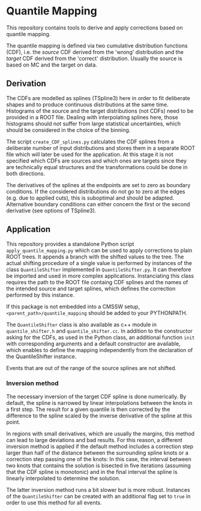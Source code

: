# Quantile Mapping
This repository contains tools to derive and apply corrections based on quantile mapping.

The quantile mapping is defined via two cumulative distribution functions (CDF), i.e. the *source* CDF derived from the 'wrong' distribution and the *target* CDF derived from the 'correct' distribution. Usually the source is based on MC and the target on data.

## Derivation
The CDFs are modelled as splines (TSpline3) here in order to fit deliberate shapes and to produce continuous distributions at the same time. Histograms of the source and the target distributions (not CDFs) need to be provided in a ROOT file. Dealing with interpolating splines here, those histograms should not suffer from large statistical uncertainties, which should be considered in the choice of the binning.

The script `create_CDF_splines.py` calculates the CDF splines from a deliberate number of input distributions and stores them in a separate ROOT file which will later be used for the application. At this stage it is not specified which CDFs are sources and which ones are targets since they are technically equal structures and the transformations could be done in both directions.

The derivatives of the splines at the endpoints are set to zero as boundary conditions. If the considered distributions do not go to zero at the edges (e.g. due to applied cuts), this is suboptimal and should be adapted. Alternative boundary conditions can either concern the first or the second derivative (see options of TSpline3).

## Application
This repository provides a standalone Python script `apply_quantile_mapping.py` which can be used to apply corrections to plain ROOT trees. It appends a branch with the shifted values to the tree. The actual shifting procedure of a single value is performed by instances of the class `QuantileShifter` implemented in `QuantileShifter.py`. It can therefore be imported and used in more complex applications. Instanciating this class requires the path to the ROOT file containg CDF splines and the names of the intended source and target splines, which defines the correction performed by this instance.

If this package is not embedded into a CMSSW setup, `<parent_path>/quantile_mapping` should be added to your PYTHONPATH.

The `QuantileShifter` class is also available as c++ module in `quantile_shifter.h` and `quantile_shifter.cc`.
In addition to the constructor asking for the CDFs, as used in the Python class, an additional function `init` with corresponding arguments and a default constructor are available, which enables to define the mapping independently from the declaration of the QuantileShifter instance.

Events that are out of the range of the source splines are not shifted.

### Inversion method
The necessary inversion of the target CDF spline is done numerically. By default, the spline is narrowed by linear interpolations between the knots in a first step. The result for a given quantile is then corrected by the difference to the spline scaled by the inverse derivative of the spline at this point.

In regions with small derivatives, which are usually the margins, this method can lead to large deviations and bad results. For this reason, a different inversion method is applied if the default method includes a correction step larger than half of the distance between the surrounding spline knots or a correction step passing one of the knots: In this case, the interval between two knots that contains the solution is bisected in five iterations (assuming that the CDF spline is monotonic) and in the final interval the spline is linearly interpolated to determine the solution.

The latter inversion method runs a bit slower but is more robust. Instances of the `QuantileShifter` can be created with an additional flag set to `true` in order to use this method for all events.
